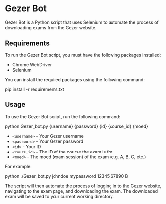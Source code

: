 # Gezer Bot

Gezer Bot is a Python script that uses Selenium to automate the process of downloading exams from the Gezer website.

## Requirements

To run the Gezer Bot script, you must have the following packages installed:

- Chrome WebDriver
- Selenium

You can install the required packages using the following command:

pip install -r requirements.txt

## Usage

To use the Gezer Bot script, run the following command:

python Gezer_bot.py  {username} {password} {id} {course_id} {moed}

- `<username>` - Your Gezer username
- `<password>` - Your Gezer password
- `<id>` - Your ID
- `<cours_id>` - The ID of the course the exam is for
- `<moed>` - The moed (exam session) of the exam (e.g. A, B, C, etc.)

For example:

python ./Gezer_bot.py johndoe mypassword 12345 67890 B

The script will then automate the process of logging in to the Gezer website, navigating to the exam page, and downloading the exam. The downloaded exam will be saved to your current working directory.
